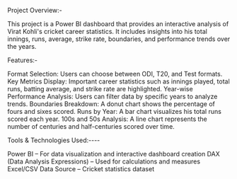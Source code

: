 Project Overview:-

  This project is a Power BI dashboard that provides an interactive analysis of Virat Kohli's cricket career statistics. 
  It includes insights into his total innings, runs, average, strike rate, boundaries, and performance trends over the years.

 Features:-
 
 Format Selection: Users can choose between ODI, T20, and Test formats.
 Key Metrics Display: Important career statistics such as innings played, total runs, batting average, and strike rate are highlighted.
 Year-wise Performance Analysis: Users can filter data by specific years to analyze trends.
 Boundaries Breakdown: A donut chart shows the percentage of fours and sixes scored.
 Runs by Year: A bar chart visualizes his total runs scored each year.
 100s and 50s Analysis: A line chart represents the number of centuries and half-centuries scored over time.

 Tools & Technologies Used:----
 
  Power BI – For data visualization and interactive dashboard creation
  DAX (Data Analysis Expressions) – Used for calculations and measures
  Excel/CSV Data Source – Cricket statistics dataset
